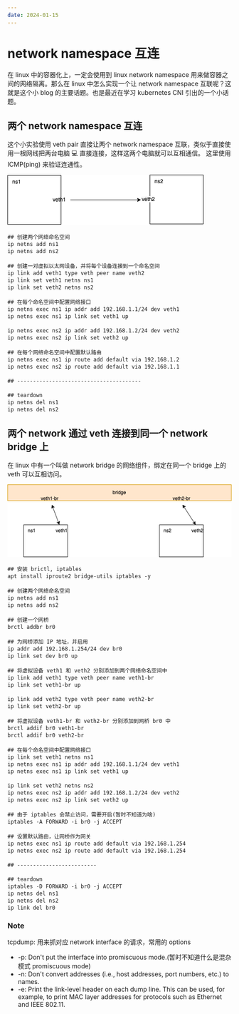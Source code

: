 ```yaml
---
date: 2024-01-15
---
```


# network namespace 互连

在 linux 中的容器化上，一定会使用到 linux network namespace 用来做容器之间的网络隔离。那么在 linux 中怎么实现一个让 network namespace
互联呢？这就是这个小 blog 的主要话题。也是最近在学习 kubernetes CNI 引出的一个小话题。

## 两个 network namespace 互连

这个小实验使用 veth pair 直接让两个 network namespace 互联，类似于直接使用一根网线把两台电脑 💻 直接连接，这样这两个电脑就可以互相通信。
这里使用 ICMP(ping) 来验证连通性。

![connect-by-veth.png](asserts/connect-by-veth.png)

```shell
## 创建两个网络命名空间
ip netns add ns1
ip netns add ns2

## 创建一对虚拟以太网设备，并将每个设备连接到一个命名空间
ip link add veth1 type veth peer name veth2
ip link set veth1 netns ns1
ip link set veth2 netns ns2

## 在每个命名空间中配置网络接口
ip netns exec ns1 ip addr add 192.168.1.1/24 dev veth1
ip netns exec ns1 ip link set veth1 up

ip netns exec ns2 ip addr add 192.168.1.2/24 dev veth2
ip netns exec ns2 ip link set veth2 up

## 在每个网络命名空间中配置默认路由
ip netns exec ns1 ip route add default via 192.168.1.2
ip netns exec ns2 ip route add default via 192.168.1.1

## ---------------------------------------

## teardown
ip netns del ns1
ip netns del ns2
```

## 两个 network 通过 veth 连接到同一个 network bridge 上

在 linux 中有一个叫做 network bridge 的网络组件，绑定在同一个 bridge 上的 veth 可以互相访问。

![connect-with-bridge.png](asserts/connect-with-bridge.png)

```shell
## 安装 brictl, iptables
apt install iproute2 bridge-utils iptables -y

## 创建两个网络命名空间
ip netns add ns1
ip netns add ns2

## 创建一个网桥
brctl addbr br0

## 为网桥添加 IP 地址，并启用
ip addr add 192.168.1.254/24 dev br0
ip link set dev br0 up

## 将虚拟设备 veth1 和 veth2 分别添加到两个网络命名空间中
ip link add veth1 type veth peer name veth1-br
ip link set veth1-br up

ip link add veth2 type veth peer name veth2-br
ip link set veth2-br up

## 将虚拟设备 veth1-br 和 veth2-br 分别添加到网桥 br0 中
brctl addif br0 veth1-br
brctl addif br0 veth2-br

## 在每个命名空间中配置网络接口
ip link set veth1 netns ns1
ip netns exec ns1 ip addr add 192.168.1.1/24 dev veth1
ip netns exec ns1 ip link set veth1 up

ip link set veth2 netns ns2
ip netns exec ns2 ip addr add 192.168.1.2/24 dev veth2
ip netns exec ns2 ip link set veth2 up

## 由于 iptables 会禁止访问，需要开启(暂时不知道为啥)
iptables -A FORWARD -i br0 -j ACCEPT

## 设置默认路由，让网桥作为网关
ip netns exec ns1 ip route add default via 192.168.1.254
ip netns exec ns2 ip route add default via 192.168.1.254

## -------------------------

## teardown
iptables -D FORWARD -i br0 -j ACCEPT
ip netns del ns1
ip netns del ns2
ip link del br0
```

### Note

tcpdump: 用来抓对应 network interface 的请求，常用的 options

- -p: Don't put the interface into promiscuous mode.(暂时不知道什么是混杂模式 promiscuous mode)
- -n: Don't convert addresses (i.e., host addresses, port numbers, etc.) to names.
- -e: Print the link-level header on each dump line.  This can be used, for example, to print MAC layer addresses for 
  protocols such as Ethernet and IEEE 802.11.
